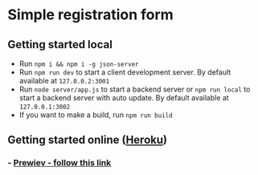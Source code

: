 # Simple registration form

## Getting started local

- Run `npm i && npm i -g json-server`
- Run `npm run dev` to start a client development server. By default available at `127.0.0.2:3001`
- Run `node server/app.js` to start a backend server or `npm run local` to start a backend server with auto update. By default available at `127.0.0.1:3002`
- If you want to make a build, run `npm run build`

## Getting started online ([Heroku](https://devcenter.heroku.com/))

###  - [Prewiev - follow this link ](https://onefun1.github.io/reg-form-24Slides-local-server/)

